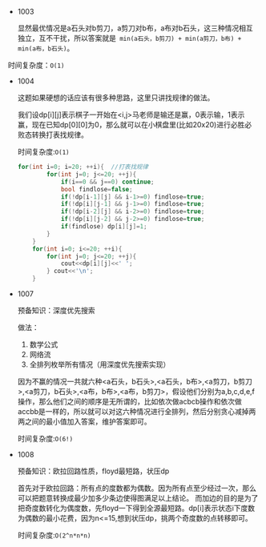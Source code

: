 - 1003

  显然最优情况是a石头对b剪刀，a剪刀对b布，a布对b石头，这三种情况相互独立，互不干扰，所以答案就是` min(a石头，b剪刀) + min(a剪刀，b布) + min(a布，b石头)`。

​       时间复杂度：`O(1)`

- 1004

  这题如果硬想的话应该有很多种思路，这里只讲找规律的做法。

  我们设dp\[i]\[j]表示棋子一开始在<i,j>马老师是输还是赢，0表示输，1表示赢，现在已知dp\[0]\[0]为0，那么就可以在小棋盘里(比如20x20)进行必胜必败态转换打表找规律。

  时间复杂度:`O(1)`

  ~~~c++
  for(int i=0; i=20; ++i){  //打表找规律
          for(int j=0; j<=20; ++j){
              if(i==0 && j==0) continue;
              bool findlose=false;
              if(!dp[i-1][j] && i-1>=0) findlose=true;
              if(!dp[i][j-1] && j-1>=0) findlose=true;
              if(!dp[i-2][j] && i-2>=0) findlose=true;
              if(!dp[i][j-2] && j-2>=0) findlose=true;
              if(findlose) dp[i][j]=1;
          }
      }
      for(int i=0; i<=20; ++i){
          for(int j=0; j<=20; ++j){
              cout<<dp[i][j]<<' ';
          } cout<<'\n';
      }
  ~~~



- 1007

  预备知识：深度优先搜索

  做法：

  1. 数学公式
  2. 网络流
  3. 全排列枚举所有情况（用深度优先搜索实现）

  因为不赢的情况一共就六种<a石头，b石头>,<a石头，b布>,<a剪刀，b剪刀>,<a剪刀，b石头>,<a布，b布>,<a布，b剪刀>，假设他们分别为a,b,c,d,e,f操作，那么他们之间的顺序是无所谓的，比如依次做acbcb操作和依次做accbb是一样的，所以就可以对这六种情况进行全排列，然后分别贪心减掉两两之间的最小值加入答案，维护答案即可。

  时间复杂度:`O(6!)`



- 1008

  预备知识：欧拉回路性质，floyd最短路，状压dp

  首先对于欧拉回路：所有点的度数都为偶数。因为所有点至少经过一次，那么可以把题意转换成最少加多少条边使得图满足以上结论。
  而加边的目的是为了把奇度数转化为偶度数，先floyd一下得到全源最短路。dp[i]表示状态i下度数为偶数的最小花费，因为n<=15,想到状压dp，挑两个奇度数的点转移即可。

  时间复杂度:`O(2^n*n*n)`

